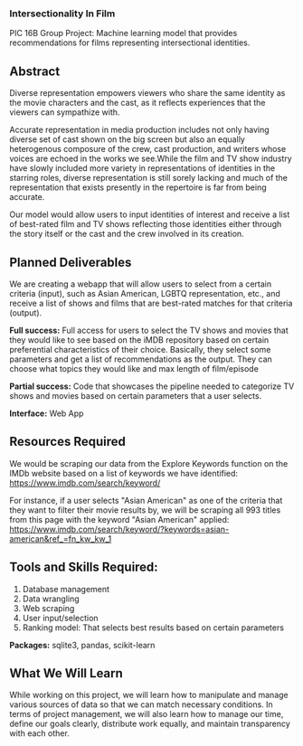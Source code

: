 ### Intersectionality In Film

PIC 16B Group Project: Machine learning model that provides recommendations for films representing intersectional identities.

## Abstract

Diverse representation empowers viewers who share the same identity as the movie characters and the cast, as it reflects experiences that the viewers can sympathize with.

Accurate representation in media production includes not only having diverse set of cast shown on the big screen but also an equally heterogenous composure of the crew, cast production, and writers whose voices are echoed in the works we see.While the film and TV show industry have slowly included more variety in representations of identities in the starring roles, diverse representation is still sorely lacking and much of the representation that exists presently in the repertoire is far from being accurate.

Our model would allow users to input identities of interest and receive a list of best-rated film and TV shows reflecting those identities either through the story itself or the cast and the crew involved in its creation.

## Planned Deliverables

We are creating a webapp that will allow users to select from a certain criteria (input), such as Asian American, LGBTQ representation, etc., and receive a list of shows and films that are best-rated matches for that criteria (output). 

**Full success:** Full access for users to select the TV shows and movies that they would like to see based on the iMDB repository based on certain preferential characteristics of their choice. Basically, they select some parameters and get a list of recommendations as the output. They can choose what topics they would like and max length of film/episode 

**Partial success:** Code that showcases the pipeline needed to categorize TV shows and movies based on certain parameters that a user selects.

**Interface:** Web App

## Resources Required

We would be scraping our data from the Explore Keywords function on the IMDb website based on a list of keywords we have identified: https://www.imdb.com/search/keyword/

For instance, if a user selects "Asian American" as one of the criteria that they want to filter their movie results by, we will be scraping all 993 titles from this page with the keyword "Asian American" applied: https://www.imdb.com/search/keyword/?keywords=asian-american&ref_=fn_kw_kw_1

## Tools and Skills Required:

1. Database management
1. Data wrangling
1. Web scraping
1. User input/selection
1. Ranking model: That selects best results based on certain parameters
 
**Packages:** sqlite3, pandas, scikit-learn

## What We Will Learn

While working on this project, we will learn how to manipulate and manage various sources of data so that we can match necessary conditions. In terms of project management, we will also learn how to manage our time, define our goals clearly, distribute work equally, and maintain transparency with each other. 

